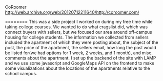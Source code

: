 CoRoomer
http://web.archive.org/web/20120712211640/http://coroomer.com/

========
This was a side project I worked on  during my free time while taking college courses. 
We wanted to do what cragslist did, which was connect buyers with sellers,
but we focused our area around off-campus housing for college students.
The information we collected from sellers included the apartment of which
they were posting about, the subject of the post, the price of the apartment,
the sellers email, how long the post would be listed for(we had options for 1 week,
2 weeks, and 1 month), and misc. comments about the apartment. I set up the backend
of the site with LAMP and we use some javascript and GoogleMaps API on the frontend
to make some visualizations about the locations of the apartments relative to the
school campus.
